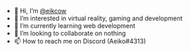 - 👋 Hi, I’m <a href="https://github.com/eikcow" title="eikcow's Profile">@eikcow</a>
- 👀 I’m interested in virtual reality, gaming and development
- 🌱 I’m currently learning web development
- 💞️ I’m looking to collaborate on nothing
- 📫 How to reach me on Discord (Aeiko#4313)


<!---
eikcow/eikcow is a ✨ special ✨ repository because its `README.md` (this file) appears on your GitHub profile.
You can click the Preview link to take a look at your changes.
--->
